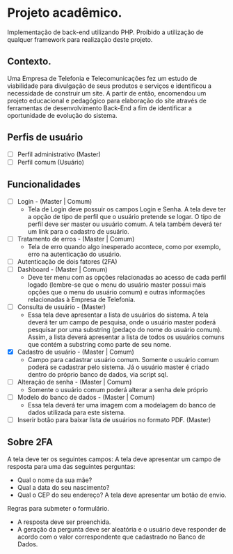# Projeto acadêmico.

Implementação de back-end utilizando PHP. Proíbido a utilização de qualquer framework para realização deste projeto.

## Contexto.
Uma Empresa de Telefonia e Telecomunicações fez um estudo de viabilidade para divulgação de seus
produtos e serviços e identificou a necessidade de construir um site.
A partir de então, encomendou um projeto educacional e pedagógico para elaboração do site através
de ferramentas de desenvolvimento Back-End a fim de identificar a oportunidade de evolução do
sistema.

## Perfis de usuário
- [ ] Perfil administrativo (Master)
- [ ] Perfil comum (Usuário)

## Funcionalidades
- [ ] Login - (Master | Comum)
    - Tela de Login deve possuir os campos Login e
Senha. A tela deve ter a opção de tipo de
perfil que o usuário pretende se logar. O tipo
de perfil deve ser master ou usuário comum.
A tela também deverá ter um link para o
cadastro de usuário.
- [ ] Tratamento de erros - (Master | Comum)
    - Tela de erro quando algo inesperado
acontece, como por exemplo, erro na
autenticação do usuário.
- [ ] Autenticação de dois fatores (2FA)
- [ ] Dashboard - (Master | Comum)
    - Deve ter menu com as opções relacionadas
ao acesso de cada perfil logado (lembre-se
que o menu do usuário master possui mais
opções que o menu do usuário comum) e
outras informações relacionadas à Empresa
de Telefonia.
- [ ] Consulta de usuário - (Master)
    - Essa tela deve apresentar a lista de usuários
do sistema. A tela deverá ter um campo de
pesquisa, onde o usuário master poderá
pesquisar por uma substring (pedaço do
nome do usuário comum). Assim, a lista
deverá apresentar a lista de todos os
usuários comuns que contém a substring
como parte de seu nome.
- [x] Cadastro de usuário - (Master | Comum)
    - Campo para cadastrar usuário comum.
Somente o usuário comum poderá se
cadastrar pelo sistema. Já o usuário master é
criado dentro do próprio banco de dados, via
script sql.
- [ ] Alteração de senha - (Master | Comum)
    - Somente o usuário comum poderá alterar a
senha dele próprio
- [ ] Modelo do banco de dados - (Master | Comum)
    - Essa tela deverá ter uma imagem com a
modelagem do banco de dados utilizada para
este sistema.
- [ ] Inserir botão para baixar lista de usuários no formato PDF. (Master)

## Sobre 2FA
A tela deve ter os seguintes campos:
A tela deve apresentar um campo de resposta para uma das seguintes perguntas:

- Qual o nome da sua mãe?
- Qual a data do seu nascimento?
- Qual o CEP do seu endereço?
A tela deve apresentar um botão de envio.

Regras para submeter o formulário.
- A resposta deve ser preenchida.
- A geração da pergunta deve ser aleatória e o usuário deve responder de acordo com o valor
correspondente que cadastrado no Banco de Dados.
